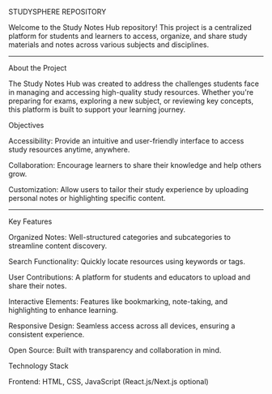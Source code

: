 STUDYSPHERE REPOSITORY 

Welcome to the Study Notes Hub repository! This project is a centralized platform for students and learners to access, organize, and share study materials and notes across various subjects and disciplines.


---

About the Project

The Study Notes Hub was created to address the challenges students face in managing and accessing high-quality study resources. Whether you're preparing for exams, exploring a new subject, or reviewing key concepts, this platform is built to support your learning journey.

Objectives

Accessibility: Provide an intuitive and user-friendly interface to access study resources anytime, anywhere.

Collaboration: Encourage learners to share their knowledge and help others grow.

Customization: Allow users to tailor their study experience by uploading personal notes or highlighting specific content.



---

Key Features

Organized Notes: Well-structured categories and subcategories to streamline content discovery.

Search Functionality: Quickly locate resources using keywords or tags.

User Contributions: A platform for students and educators to upload and share their notes.

Interactive Elements: Features like bookmarking, note-taking, and highlighting to enhance learning.

Responsive Design: Seamless access across all devices, ensuring a consistent experience.

Open Source: Built with transparency and collaboration in mind.




Technology Stack

Frontend: HTML, CSS, JavaScript (React.js/Next.js optional)
